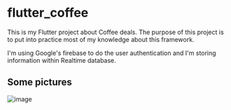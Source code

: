 # flutter_coffee

This is my Flutter project about Coffee deals. The purpose of this project is to put into practice most of my knowledge about this framework.

I'm using Google's firebase to do the user authentication and I'm storing information within Realtime database.

## Some pictures

![image](https://github.com/juliokrause/fluttercoffee/assets/63822446/078e9867-90a9-47a1-af15-d17d77ae3b38)



